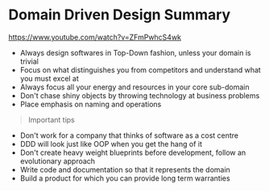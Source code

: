 # Domain Driven Design Summary

https://www.youtube.com/watch?v=ZFmPwhcS4wk

- Always design softwares in Top-Down fashion, unless your domain is trivial
- Focus on what distinguishes you from competitors and understand what you must excel at
- Always focus all your energy and resources in your core sub-domain
- Don't chase shiny objects by throwing technology at business problems
- Place emphasis on naming and operations

> Important tips

- Don't work for a company that thinks of software as a cost centre
- DDD will look just like OOP when you get the hang of it
- Don't create heavy weight blueprints before development, follow an evolutionary approach
- Write code and documentation so that it represents the domain
- Build a product for which you can provide long term warranties
